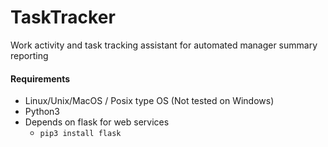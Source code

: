 # TaskTracker
Work activity and task tracking assistant for automated manager summary reporting

#### Requirements
- Linux/Unix/MacOS / Posix type OS (Not tested on Windows)
- Python3
- Depends on flask for web services
  - `pip3 install flask`
